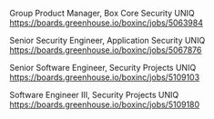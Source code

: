 Group Product Manager, Box Core Security UNIQ https://boards.greenhouse.io/boxinc/jobs/5063984

Senior Security Engineer, Application Security UNIQ https://boards.greenhouse.io/boxinc/jobs/5067876

Senior Software Engineer, Security Projects UNIQ https://boards.greenhouse.io/boxinc/jobs/5109103

Software Engineer III, Security Projects UNIQ https://boards.greenhouse.io/boxinc/jobs/5109180

